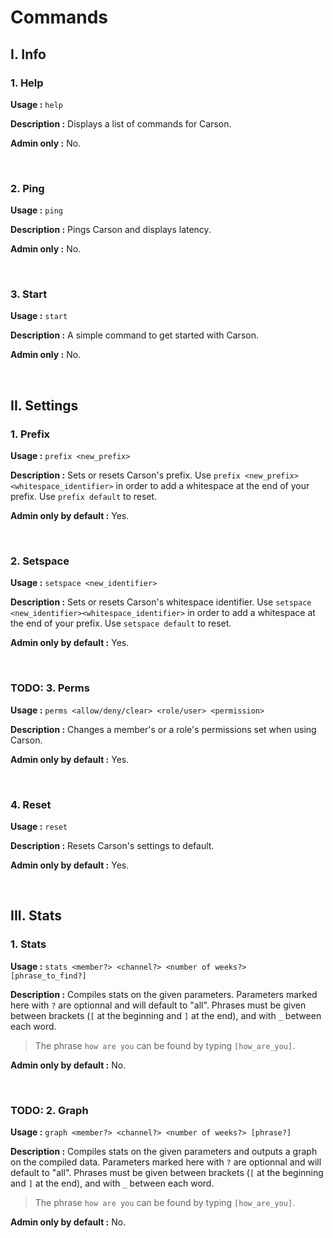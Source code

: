 # Commands

## I. Info

### 1. Help

**Usage :** `help`

**Description :** Displays a list of commands for Carson.

**Admin only :** No.

<br>

### 2. Ping

**Usage :** `ping`

**Description :** Pings Carson and displays latency.

**Admin only :** No.

<br>

### 3. Start

**Usage :** `start`

**Description :** A simple command to get started with Carson.

**Admin only :** No.

<br>

## II. Settings

### 1. Prefix

**Usage :** `prefix <new_prefix>`

**Description :** Sets or resets Carson's prefix. Use `prefix <new_prefix><whitespace_identifier>` in order to add a whitespace at the end of your prefix. Use `prefix default` to reset.

**Admin only by default :** Yes.

<br>

### 2. Setspace

**Usage :** `setspace <new_identifier>`

**Description :** Sets or resets Carson's whitespace identifier. Use `setspace <new_identifier><whitespace_identifier>` in order to add a whitespace at the end of your prefix. Use `setspace default` to reset.

**Admin only by default :** Yes.

<br>

### TODO: 3. Perms

**Usage :** `perms <allow/deny/clear> <role/user> <permission>`

**Description :** Changes a member's or a role's permissions set when using Carson.

**Admin only by default :** Yes.

<br>

### 4. Reset

**Usage :** `reset`

**Description :** Resets Carson's settings to default.

**Admin only by default :** Yes.

<br>

## III. Stats

### 1. Stats

**Usage :** `stats <member?> <channel?> <number of weeks?> [phrase_to_find?]`

**Description :** Compiles stats on the given parameters. Parameters marked here with `?` are optionnal and will default to "all". Phrases must be given between brackets (`[` at the beginning and `]` at the end), and with `_` between each word.

> The phrase `how are you` can be found by typing `[how_are_you]`.

**Admin only by default :** No.

<br>

### TODO: 2. Graph

**Usage :** `graph <member?> <channel?> <number of weeks?> [phrase?]`

**Description :** Compiles stats on the given parameters and outputs a graph on the compiled data. Parameters marked here with `?` are optionnal and will default to "all". Phrases must be given between brackets (`[` at the beginning and `]` at the end), and with `_` between each word.

> The phrase `how are you` can be found by typing `[how_are_you]`.

**Admin only by default :** No.

<br>

